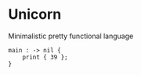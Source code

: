 # Unicorn
Minimalistic pretty functional language

```unicorn
main : -> nil {
    print { 39 }; 
}
```
